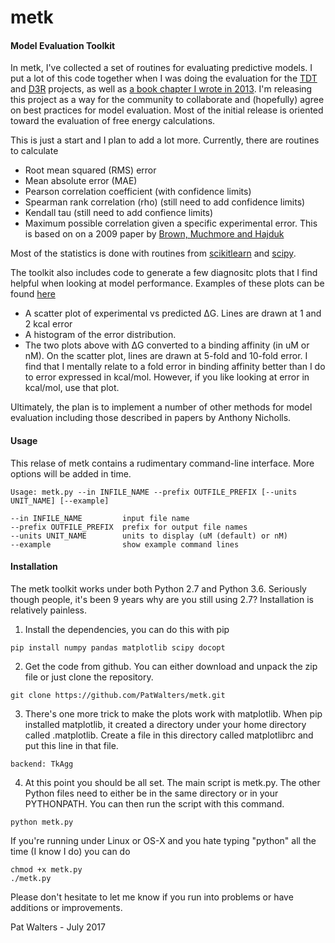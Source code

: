 # metk
#### Model Evaluation Toolkit


In metk, I've collected a set of routines for evaluating predictive models.
I put a lot of this code together when I was doing the evaluation for the
[TDT](http://www.teach-discover-treat.org/) and [D3R](https://drugdesigndata.org/)
projects, as well as
[a book chapter I wrote in 2013](http://onlinelibrary.wiley.com/doi/10.1002/9781118742785.ch1/summary).
 I'm releasing this project as a way for the community to collaborate
and (hopefully) agree on best practices for model evaluation. Most of the
initial release is oriented toward the evaluation of free energy calculations.

This is just a start and I plan to add a lot more.  Currently, there are
routines to calculate
* Root mean squared (RMS) error
* Mean absolute error (MAE)
* Pearson correlation coefficient (with confidence limits)
* Spearman rank correlation (rho) (still need to add confidence limits)
* Kendall tau (still need to add confience limits)
* Maximum possible correlation given a specific experimental error.  This is
based on on a 2009 paper by
[Brown, Muchmore and Hajduk](http://www.sciencedirect.com/science/article/pii/S1359644609000403)

Most of the statistics is done with routines from [scikitlearn](http://scikit-learn.org/stable/)
and [scipy](https://www.scipy.org/).

The toolkit also includes code to generate a few diagnositc plots that I
find helpful when looking at model performance.  Examples of these plots can be found
[here](https://figshare.com/articles/metk_out_pdf/5258080)
* A scatter plot of experimental vs predicted ΔG.  Lines are drawn at 1 and 2
kcal error
* A histogram of the error distribution.
* The two plots above with ΔG converted to a binding affinity (in uM or nM).
On the scatter plot, lines are drawn at 5-fold and 10-fold error.
I find that I mentally relate to a fold error in binding affinity better than
I do to error expressed in kcal/mol.  However, if you like looking at error in
kcal/mol, use that plot.

Ultimately, the plan is to implement a number of other methods for model
evaluation including those described in papers by Anthony Nicholls.

#### Usage

This relase of metk contains a rudimentary command-line interface. More options
will be added in time.

```
Usage: metk.py --in INFILE_NAME --prefix OUTFILE_PREFIX [--units UNIT_NAME] [--example]

--in INFILE_NAME         input file name
--prefix OUTFILE_PREFIX  prefix for output file names
--units UNIT_NAME        units to display (uM (default) or nM)
--example                show example command lines
```

#### Installation

The metk toolkit works under both Python 2.7 and Python 3.6.  Seriously though people, it's been 9 years
why are you still using 2.7?  Installation is relatively painless.

1. Install the dependencies, you can do this with pip
```
pip install numpy pandas matplotlib scipy docopt
```
2. Get the code from github.  You can either download and unpack the zip file
or just clone the repository.
```
git clone https://github.com/PatWalters/metk.git
```
3. There's one more trick to make the plots work with matplotlib.  When pip installed
matplotlib, it created a directory under your home directory called .matplotlib.  Create
a file in this directory called matplotlibrc and put this line in that file.

```
backend: TkAgg
```
4. At this point you should be all set.  The main script is metk.py.  The other Python
files need to either be in the same directory or in your PYTHONPATH.  You can
then run the script with this command.
```
python metk.py
```
If you're running under Linux or OS-X and you hate typing "python" all the time
(I know I do) you can do
```
chmod +x metk.py
./metk.py
```

Please don't hesitate to let me know if you run into problems or have additions or improvements.

Pat Walters - July 2017